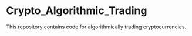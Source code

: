 # Crypto_Algorithmic_Trading
This repository contains code for algorithmically trading cryptocurrencies.
